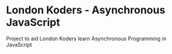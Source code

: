 # London Koders - Asynchronous JavaScript
Project to aid London Koders learn Asynchronous Programming in JavaScript